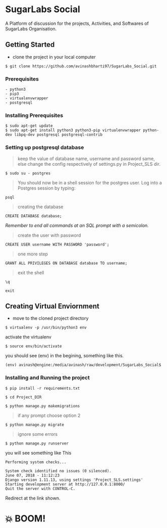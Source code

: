 # SugarLabs Social

A Platform of discussion for the projects, Activities, and Softwares of SugarLabs Organisation.

## Getting Started


* clone the project in your local computer
```
$ git clone https://github.com/avinashbharti97/SugarLabs_Social.git
```

### Prerequisites



```
- python3
- pip3
- virtualenvwrapper
- postgresql
```

### Installing Prerequisites

```
$ sudo apt-get update
$ sudo apt-get install python3 python3-pip virtualenvwrapper python-dev libpq-dev postgresql postgresql-contrib
```

### Setting up postgresql database
>keep the value of database name, username and password same,
>else change the config respectively of settings.py in Project_SLS dir.

```
$ sudo su - postgres
```
> You should now be in a shell session for the postgres user. Log into a Postgres session by typing:
```
psql
```
> creating the database
```
CREATE DATABASE database;
```
*Remember to end all commands at an SQL prompt with a semicolon.*
> create the user with password
```
CREATE USER username WITH PASSWORD 'password';
```
> one more step
```
GRANT ALL PRIVILEGES ON DATABASE database TO username;
```
> exit the shell
```
\q
```
```
exit
```


## Creating Virtual Enviornment
* move to the cloned project directory
```
$ virtualenv -p /usr/bin/python3 env
```
activate the virtualenv
```
$ source env/bin/activate
```
you should see (env) in the begining, something like this.
```
(env) avinash@engine:/media/avinash/raw/development/SugarLabs_Social$
```


### Installing and Running the project



```
$ pip install -r requirements.txt
```
```
$ cd Project_DIR
```
```
$ python manage.py makemigrations
```
>if any prompt choose option 2
```
$ python manage.py migrate
```
> ignore some errors
```
$ python manage.py runserver
```
you will see something like This
```
Performing system checks...

System check identified no issues (0 silenced).
June 07, 2018 - 11:12:23
Django version 1.11.13, using settings 'Project_SLS.settings'
Starting development server at http://127.0.0.1:8000/
Quit the server with CONTROL-C.
```

Redirect at the link shown.
# :boom: BOOM!
